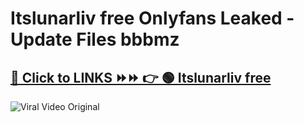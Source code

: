 
 # Itslunarliv free Onlyfans Leaked - Update Files bbbmz

## <h2><a href="https://clipsfans.com/Itslunarliv_free&ref=git">🔗 Click to LINKS ⏩⏩ 👉 🟢 Itslunarliv free </a></h2>

<a href="https://clipsfans.com/Itslunarliv_free&ref=git" rel="nofollow" data-target="animated-image.originalLink"><img src="https://i.ibb.co.com/xMMVF88/686577567.gif" alt="Viral Video Original" style="max-width: 100%; display: inline-block;" data-target="animated-image.originalImage"></a>

